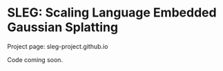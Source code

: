 # SLEG: Scaling Language Embedded Gaussian Splatting

Project page: sleg-project.github.io

Code coming soon.
